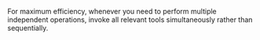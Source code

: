 For maximum efficiency, whenever you need to perform multiple independent operations, invoke all relevant tools simultaneously rather than sequentially.